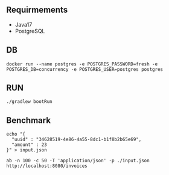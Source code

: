 ## Requirmements
- Java17
- PostgreSQL

## DB
```shell
docker run --name postgres -e POSTGRES_PASSWORD=fresh -e POSTGRES_DB=concurrency -e POSTGRES_USER=postgres postgres
```
## RUN
```shell
./gradlew bootRun
```

## Benchmark
```shell
echo "{
  "uuid" : "34628519-4e86-4a55-8dc1-b1f8b2b65e69",
  "amount" : 23
}" > input.json

ab -n 100 -c 50 -T 'application/json' -p ./input.json http://localhost:8080/invoices
```
